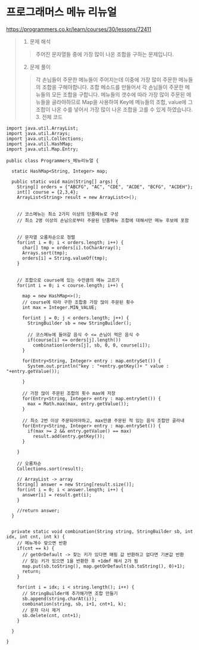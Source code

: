 # 프로그래머스 메뉴 리뉴얼

https://programmers.co.kr/learn/courses/30/lessons/72411

> 1. 문제 해석 
> > 주어진 문자열들 중에 가장 많이 나온 조합을 구하는 문제입니다.
> 2. 문제 풀이
> > 각 손님들이 주문한 메뉴들이 주어지는데 이중에 가장 많이 주문한 메뉴들의 조합을 구해야합니다. 조합 메소드를 만들어서 각 손님들이 주문한 메뉴들의 모든 조합을 구합니다. 메뉴들의 갯수에 따라 가장 많이 주문된 메뉴들을 골라야하므로 Map을 사용하여 Key에 메뉴들의 조합, value에 그 조합이 나온 수를 넣어서 가장 많이 나온 조합을 고를 수 있게 하였습니다.
> > 3. 전체 코드




    import java.util.ArrayList;
    import java.util.Arrays;
    import java.util.Collections;
    import java.util.HashMap;
    import java.util.Map.Entry;

    public class Programmers_메뉴리뉴얼 {

      static HashMap<String, Integer> map;

      public static void main(String[] args) {
        String[] orders = {"ABCFG", "AC", "CDE", "ACDE", "BCFG", "ACDEH"};
        int[] course = {2,3,4};
        ArrayList<String> result = new ArrayList<>();


        // 코스메뉴는 최소 2가지 이상의 단품메뉴로 구성
        // 최소 2명 이상의 손님으로부터 주문된 단품메뉴 조합에 대해서만 메뉴 후보에 포함


        // 문자열 오름차순으로 정렬
        for(int i = 0; i < orders.length; i++) {
          char[] tmp = orders[i].toCharArray();
          Arrays.sort(tmp);
          orders[i] = String.valueOf(tmp);
        }


        // 조합으로 course에 있는 수만큼의 메뉴 고르기
        for(int i = 0; i < course.length; i++) {

          map = new HashMap<>();
          // course에 따라 구한 조합중 가장 많이 주문된 횟수
          int max = Integer.MIN_VALUE;

          for(int j = 0; j < orders.length; j++) {
            StringBuilder sb = new StringBuilder();

            // 코스메뉴에 들어갈 음식 수 <= 손님이 먹은 음식 수
            if(course[i] <= orders[j].length())
              combination(orders[j], sb, 0, 0, course[i]);
          }

          for(Entry<String, Integer> entry : map.entrySet()) {
            System.out.println("key : "+entry.getKey()+ " value : "+entry.getValue());

          }

          // 가장 많이 주문된 조합의 횟수 max에 저장
          for(Entry<String, Integer> entry : map.entrySet()) {
            max = Math.max(max, entry.getValue());
          }

          // 최소 2번 이상 주문되어야하고, max만큼 주문된 적 있는 음식 조합만 골라내
          for(Entry<String, Integer> entry : map.entrySet()) {
            if(max >= 2 && entry.getValue() == max) 
              result.add(entry.getKey());
          }

        }

        // 오름차순
        Collections.sort(result);

        // ArrayList -> array
        String[] answer = new String[result.size()];
        for(int i = 0; i < answer.length; i++) {
          answer[i] = result.get(i);
        }

        //return answer;
      }


      private static void combination(String string, StringBuilder sb, int idx, int cnt, int k) {
        // 메뉴개수 맞으면 반환
        if(cnt == k) {
          // getOrDefault -> 찾는 키가 있다면 매핑 값 반환하고 없다면 기본값 반환 
          // 찾는 키가 있으면 1을 반환한 후 +1dmf 해서 2가 됨
          map.put(sb.toString(), map.getOrDefault(sb.toString(), 0)+1);
          return;
        }

        for(int i = idx; i < string.length(); i++) {
          // StringBuilder에 추가해가면 조합 만들기
          sb.append(string.charAt(i));
          combination(string, sb, i+1, cnt+1, k);
          // 문자 다시 제거
          sb.delete(cnt, cnt+1);
        }

      }

    }
